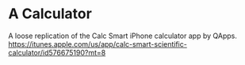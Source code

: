 # A Calculator

A loose replication of the Calc Smart iPhone calculator app by QApps.
https://itunes.apple.com/us/app/calc-smart-scientific-calculator/id576675190?mt=8
